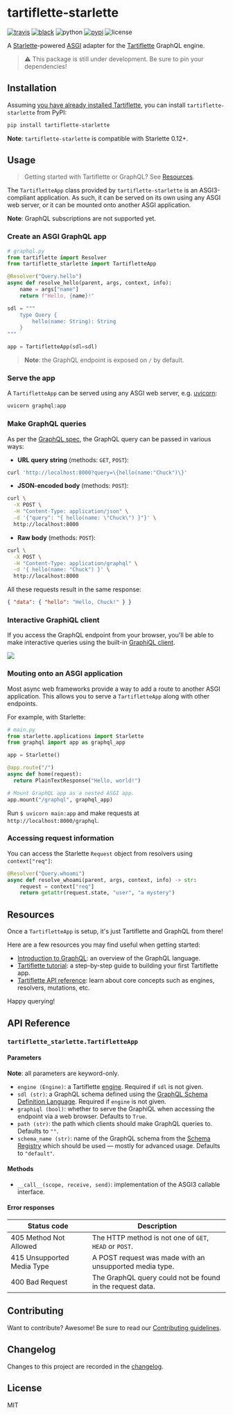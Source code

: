 # tartiflette-starlette

[![travis](https://img.shields.io/travis/tartiflette/tartiflette-starlette.svg)](https://travis-ci.org/tartiflette/tartiflette-starlette)
[![black](https://img.shields.io/badge/code_style-black-000000.svg)](https://github.com/ambv/black)
![python](https://img.shields.io/pypi/pyversions/tartiflette-starlette.svg)
[![pypi](https://img.shields.io/pypi/v/tartiflette-starlette.svg)](https://pypi.org/project/tartiflette-starlette/)
![license](https://img.shields.io/badge/license-MIT-green.svg)

A [Starlette]-powered [ASGI] adapter for the [Tartiflette] GraphQL engine.

[asgi]: https://asgi.readthedocs.io/
[starlette]: https://www.starlette.io
[tartiflette]: https://tartiflette.io

> ⚠️ This package is still under development. Be sure to pin your dependencies!

## Installation

Assuming [you have already installed Tartiflette](https://tartiflette.io/docs/tutorial/install-tartiflette), you can install `tartiflette-starlette` from PyPI:

```bash
pip install tartiflette-starlette
```

**Note**: `tartiflette-starlette` is compatible with Starlette 0.12+.

## Usage

> Getting started with Tartiflette or GraphQL? See [Resources](#resources).

The `TartifletteApp` class provided by `tartiflette-starlette` is an ASGI3-compliant application. As such, it can be served on its own using any ASGI web server, or it can be mounted onto another ASGI application.

**Note**: GraphQL subscriptions are not supported yet.

### Create an ASGI GraphQL app

```python
# graphql.py
from tartiflette import Resolver
from tartiflette_starlette import TartifletteApp

@Resolver("Query.hello")
async def resolve_hello(parent, args, context, info):
    name = args["name"]
    return f"Hello, {name}!"

sdl = """
    type Query {
        hello(name: String): String
    }
"""

app = TartifletteApp(sdl=sdl)
```

> **Note**: the GraphQL endpoint is exposed on `/` by default.

### Serve the app

A `TartifletteApp` can be served using any ASGI web server, e.g. [uvicorn]:

[uvicorn]: https://www.uvicorn.org

```bash
uvicorn graphql:app
```

### Make GraphQL queries

As per the [GraphQL spec](https://graphql.org/learn/serving-over-http/#http-methods-headers-and-body), the GraphQL query can be passed in various ways:

- **URL query string** (methods: `GET`, `POST`):

```bash
curl 'http://localhost:8000?query=\{hello(name:"Chuck")\}'
```

- **JSON-encoded body** (methods: `POST`):

```bash
curl \
  -X POST \
  -H "Content-Type: application/json" \
  -d '{"query": "{ hello(name: \"Chuck\") }"}' \
  http://localhost:8000
```

- **Raw body** (methods: `POST`):

```bash
curl \
  -X POST \
  -H "Content-Type: application/graphql" \
  -d '{ hello(name: "Chuck") }' \
  http://localhost:8000
```

All these requests result in the same response:

```json
{ "data": { "hello": "Hello, Chuck!" } }
```

### Interactive GraphiQL client

If you access the GraphQL endpoint from your browser, you'll be able to make interactive queries using the built-in [GraphiQL client](https://github.com/graphql/graphiql).

![](https://github.com/tartiflette/tartiflette-starlette/raw/master/img/graphiql.png)

### Mouting onto an ASGI application

Most async web frameworks provide a way to add a route to another ASGI application. This allows you to serve a `TartifletteApp` along with other endpoints.

For example, with Starlette:

```python
# main.py
from starlette.applications import Starlette
from graphql import app as graphql_app

app = Starlette()

@app.route("/")
async def home(request):
  return PlainTextResponse("Hello, world!")

# Mount GraphQL app as a nested ASGI app.
app.mount("/graphql", graphql_app)
```

Run `$ uvicorn main:app` and make requests at `http://localhost:8000/graphql`.

### Accessing request information

You can access the Starlette `Request` object from resolvers using `context["req"]`:

```python
@Resolver("Query.whoami")
async def resolve_whoami(parent, args, context, info) -> str:
    request = context["req"]
    return getattr(request.state, "user", "a mystery")
```

## Resources

Once a `TartifletteApp` is setup, it's just Tartiflette and GraphQL from there!

Here are a few resources you may find useful when getting started:

- [Introduction to GraphQL](https://graphql.org/learn/): an overview of the GraphQL language.
- [Tartiflette tutorial](https://tartiflette.io/docs/tutorial/getting-started): a step-by-step guide to building your first Tartiflette app.
- [Tartiflette API reference](https://tartiflette.io/docs/api/engine): learn about core concepts such as engines, resolvers, mutations, etc.

Happy querying!

## API Reference

### `tartiflette_starlette.TartifletteApp`

#### Parameters

**Note**: all parameters are keyword-only.

- `engine (Engine)`: a Tartiflette [engine](https://tartiflette.io/docs/api/engine). Required if `sdl` is not given.
- `sdl (str)`: a GraphQL schema defined using the [GraphQL Schema Definition Language](https://graphql.org/learn/schema/). Required if `engine` is not given.
- `graphiql (bool)`: whether to serve the GraphiQL when accessing the endpoint via a web browser. Defaults to `True`.
- `path (str)`: the path which clients should make GraphQL queries to. Defaults to `""`.
- `schema_name (str)`: name of the GraphQL schema from the [Schema Registry](https://tartiflette.io/docs/api/schema-registry/) which should be used — mostly for advanced usage. Defaults to `"default"`.

#### Methods

- `__call__(scope, receive, send)`: implementation of the ASGI3 callable interface.

#### Error responses

| Status code                | Description                                               |
| -------------------------- | --------------------------------------------------------- |
| 405 Method Not Allowed     | The HTTP method is not one of `GET`, `HEAD` or `POST`.    |
| 415 Unsupported Media Type | A POST request was made with an unsupported media type.   |
| 400 Bad Request            | The GraphQL query could not be found in the request data. |

## Contributing

Want to contribute? Awesome! Be sure to read our [Contributing guidelines](https://github.com/tartiflette/tartiflette-starlette/tree/master/CONTRIBUTING.md).

## Changelog

Changes to this project are recorded in the [changelog](https://github.com/tartiflette/tartiflette-starlette/tree/master/CHANGELOG.md).

## License

MIT
